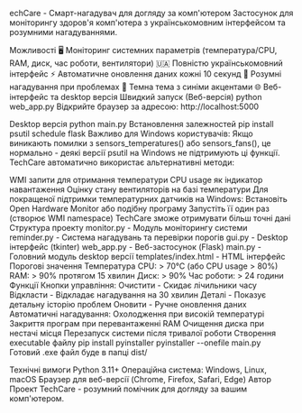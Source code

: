 echCare - Смарт-нагадувач для догляду за комп'ютером
Застосунок для моніторингу здоров'я комп'ютера з українськомовним інтерфейсом та розумними нагадуваннями.

Можливості
🖥️ Моніторинг системних параметрів (температура/CPU, RAM, диск, час роботи, вентилятори)
🇺🇦 Повністю українськомовний інтерфейс
⚡ Автоматичне оновлення даних кожні 10 секунд
🚨 Розумні нагадування при проблемах
🎨 Темна тема з синіми акцентами
🌐 Веб-інтерфейс та desktop версія
Швидкий запуск (Веб-версія)
python web_app.py
Відкрийте браузер за адресою: http://localhost:5000

Desktop версія
python main.py
Встановлення залежностей
pip install psutil schedule flask
Важливо для Windows користувачів:
Якщо виникають помилки з sensors_temperatures() або sensors_fans(), це нормально - деякі версії psutil на Windows не підтримують ці функції. TechCare автоматично використає альтернативні методи:

WMI запити для отримання температури
CPU usage як індикатор навантаження
Оцінку стану вентиляторів на базі температури
Для покращеної підтримки температурних датчиків на Windows:
Встановіть Open Hardware Monitor або подібну програму
Запустіть її один раз (створює WMI namespace)
TechCare зможе отримувати більш точні дані
Структура проекту
monitor.py - Модуль моніторингу системи
reminder.py - Система нагадувань та перевірки порогів
gui.py - Desktop інтерфейс (tkinter)
web_app.py - Веб-застосунок (Flask)
main.py - Головний модуль desktop версії
templates/index.html - HTML інтерфейс
Порогові значення
Температура CPU: > 70°C (або CPU usage > 80%)
RAM: > 90% протягом 15 хвилин
Диск: > 90%
Час роботи: > 24 години
Функції
Кнопки управління:
Очистити - Скидає лічильники часу
Відкласти - Відкладає нагадування на 30 хвилин
Деталі - Показує детальну історію проблем
Оновити - Ручне оновлення даних
Автоматичні нагадування:
Охолодження при високій температурі
Закриття програм при перевантаженні RAM
Очищення диска при нестачі місця
Перезапуск системи після тривалої роботи
Створення executable файлу
pip install pyinstaller
pyinstaller --onefile main.py
Готовий .exe файл буде в папці dist/

Технічні вимоги
Python 3.11+
Операційна система: Windows, Linux, macOS
Браузер для веб-версії (Chrome, Firefox, Safari, Edge)
Автор
Проект TechCare - розумний помічник для догляду за вашим комп'ютером.
